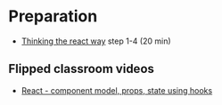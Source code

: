 # Preparation
- [Thinking the react way](https://reactjs.org/docs/thinking-in-react.html) step 1-4 (20 min)

## Flipped classroom videos
- [React - component model, props, state using hooks](https://youtu.be/AOS66BLOhhw)
